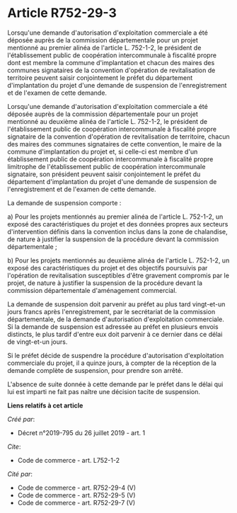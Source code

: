 # Article R752-29-3

Lorsqu'une demande d'autorisation d'exploitation commerciale a été déposée auprès de la commission départementale pour un
projet mentionné au premier alinéa de l'article L. 752-1-2, le président de l'établissement public de coopération
intercommunale à fiscalité propre dont est membre la commune d'implantation et chacun des maires des communes signataires de
la convention d'opération de revitalisation de territoire peuvent saisir conjointement le préfet du département
d'implantation du projet d'une demande de suspension de l'enregistrement et de l'examen de cette demande. 

Lorsqu'une demande d'autorisation d'exploitation commerciale a été déposée auprès de la commission départementale pour un
projet mentionné au deuxième alinéa de l'article L. 752-1-2, le président de l'établissement public de coopération
intercommunale à fiscalité propre signataire de la convention d'opération de revitalisation de territoire, chacun des maires
des communes signataires de cette convention, le maire de la commune d'implantation du projet et, si celle-ci est membre d'un
établissement public de coopération intercommunale à fiscalité propre limitrophe de l'établissement public de coopération
intercommunale signataire, son président peuvent saisir conjointement le préfet du département d'implantation du projet d'une
demande de suspension de l'enregistrement et de l'examen de cette demande. 

La demande de suspension comporte : 

a) Pour les projets mentionnés au premier alinéa de l'article L. 752-1-2, un exposé des caractéristiques du projet et des
données propres aux secteurs d'intervention définis dans la convention inclus dans la zone de chalandise, de nature à
justifier la suspension de la procédure devant la commission départementale ; 

b) Pour les projets mentionnés au deuxième alinéa de l'article L. 752-1-2, un exposé des caractéristiques du projet et des
objectifs poursuivis par l'opération de revitalisation susceptibles d'être gravement compromis par le projet, de nature à
justifier la suspension de la procédure devant la commission départementale d'aménagement commercial. 

La demande de suspension doit parvenir au préfet au plus tard vingt-et-un jours francs après l'enregistrement, par le
secrétariat de la commission départementale, de la demande d'autorisation d'exploitation commerciale. Si la demande de
suspension est adressée au préfet en plusieurs envois distincts, le plus tardif d'entre eux doit parvenir à ce dernier dans
ce délai de vingt-et-un jours. 

Si le préfet décide de suspendre la procédure d'autorisation d'exploitation commerciale du projet, il a quinze jours, à
compter de la réception de la demande complète de suspension, pour prendre son arrêté. 

L'absence de suite donnée à cette demande par le préfet dans le délai qui lui est imparti ne fait pas naître une décision
tacite de suspension.

**Liens relatifs à cet article**

_Créé par_:

  - Décret n°2019-795 du 26 juillet 2019 - art. 1

_Cite_:

  - Code de commerce - art. L752-1-2

_Cité par_:

  - Code de commerce - art. R752-29-4 (V)
  - Code de commerce - art. R752-29-5 (V)
  - Code de commerce - art. R752-29-7 (V)
